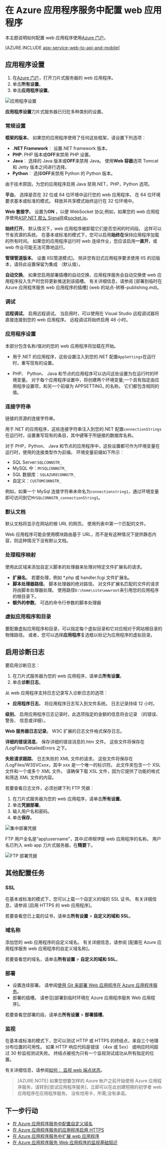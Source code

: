<properties 
    pageTitle="在 Azure 应用程序服务中配置 web 应用程序" 
    description="如何在 Azure 应用程序服务中配置 web 应用程序" 
    services="app-service\web" 
    documentationCenter="" 
    authors="rmcmurray" 
    manager="wpickett" 
    editor=""/>

<tags 
    ms.service="app-service" 
    ms.workload="na" 
    ms.tgt_pltfrm="na" 
    ms.devlang="na" 
    ms.topic="article" 
    ms.date="08/11/2016" 
    ms.author="robmcm"/>

# <a name="configure-web-apps-in-azure-app-service"></a>在 Azure 应用程序服务中配置 web 应用程序 #

本主题说明如何配置 web 应用程序使用[Azure 门户]。

[AZURE.INCLUDE [app-service-web-to-api-and-mobile](../../includes/app-service-web-to-api-and-mobile.md)] 

## <a name="application-settings"></a>应用程序设置

1. 在[Azure 门户]，打开刀片式服务器的 web 应用程序。
2. 单击**所有设置**。
3. 单击**应用程序设置**。

![应用程序设置][configure01]

**应用程序设置**刀片式服务器已归在多种类别的设置。

### <a name="general-settings"></a>常规设置

**框架的版本**。 如果您的应用程序使用了任何这些框架，请设置下列选项︰ 

- **.NET Framework**︰ 设置.NET framework 版本。 
- **PHP**: PHP 版本或**OFF**来禁用 PHP 设置。 
- **Java**︰ 选择的 Java 版本或**OFF**来禁用 Java。 使用**Web 容器**选项 Tomcat 和 Jetty 版本之间进行选择。
- **Python**︰ 选择**OFF**来禁用 Python 的 Python 版本。

由于技术原因，为您的应用程序启用 Java 禁用.NET，PHP，Python 选项。

<a name="platform"></a>
**平台**。 选择是否在 32 位或 64 位环境中运行您的 web 应用程序。 在 64 位环境要求基本或标准的模式。 释放并共享模式始终运行在 32 位环境中。

**Web 套接字**。 设置为**ON** ，以便 WebSocket 协议;例如，如果您的 web 应用程序使用[ASP.NET 那么 SignalR]或[socket.io]。

<a name="alwayson"></a>
**始终打开**。 默认情况下，web 应用程序被卸载它们是否空闲的时间段。 这样可以节省资源的系统。 在基本或标准的模式下，您可以启用**始终在**保持应用程序加载的所有时间。 如果您的应用程序运行时 web 连续作业，您应该启用**一直开**，或 web 作业可能无法可靠地运行。

**管理管道版本**。 设置 IIS[管道模式]。 除非您有旧式应用程序要求使用 IIS 的旧版本，请将此设置保留为集成 （默认值）。

**自动交换**。 如果您启用部署插槽的自动交换，应用程序服务会自动交换使 web 应用程序投入生产时您将更新推送到该插槽。 有关详细信息，请参阅 [部署到临时在 Azure 应用程序服务 web 应用程序的插槽] (web 的站点-转移-publishing.md)。

### <a name="debugging"></a>调试

**远程调试**。 启用远程调试。 当启用时，可以使用在 Visual Studio 远程调试器将直接连接到您的 web 应用程序。 远程调试将始终启用 48 小时。 

### <a name="app-settings"></a>应用程序设置

本部分包含名称/值对的您的 web 应用程序将加载在开始。 

- 用于.NET 的应用程序，这些设置注入到您的.NET 配置`AppSettings`在运行时，重写现有的设置。 

- PHP、 Python、 Java 和节点的应用程序可以访问这些设置为在运行时的环境变量。 对于每个应用程序设置中，将创建两个环境变量;一个具有指定由应用程序设置项，和另一个前缀为 APPSETTING_ 的名称。 它们都包含相同的值。

### <a name="connection-strings"></a>连接字符串

链接的资源的连接字符串。 

用于.NET 的应用程序，这些连接字符串注入到您的.NET 配置`connectionStrings`在运行时，设置重写现有的条目，其中键等于所链接的数据库名称。 

对于 PHP，Python、 Java 和节点的应用程序中，这些设置都可作为环境变量在运行时，使用的连接类型作为前缀。 环境变量前缀如下所示︰ 

- SQL Server:`SQLCONNSTR_`
- MySQL 中︰`MYSQLCONNSTR_`
- SQL 数据库︰`SQLAZURECONNSTR_`
- 自定义︰`CUSTOMCONNSTR_`

例如，如果一个 MySql 连接字符串未命名为`connectionstring1`，通过环境变量即可访问到它`MYSQLCONNSTR_connectionString1`。

### <a name="default-documents"></a>默认文档

默认文档将显示在网站的根 URL 的网页。  使用列表中第一个匹配的文件。 

Web 应用程序可能会使用模块路由基于 URL，而不是有这种情况下提供静态内容，则这种情况下没有默认文档。    

### <a name="handler-mappings"></a>处理程序映射

使用此区域来添加自定义脚本的处理器来处理对特定文件扩展名的请求。 

- **扩展名**。 若要处理，例如 *.php 或 handler.fcgi 文件扩展名。 
- **脚本处理器路径**。 脚本处理器的绝对路径。 对文件扩展名匹配的文件的请求将由脚本处理器处理。 使用路径`D:\home\site\wwwroot`来引用您的应用程序的根目录下。
- **额外的参数**。 可选的命令行参数的脚本处理器 


### <a name="virtual-applications-and-directories"></a>虚拟应用程序和目录 
 
要配置虚拟应用程序和目录，可以指定每个虚拟目录和它对应相对于网站根目录的物理路径。 或者，您可以选择**应用程序**复选框以标记为应用程序的虚拟目录。


## <a name="enabling-diagnostic-logs"></a>启用诊断日志

要启用诊断日志︰

1. 在刀片式服务器为您的 web 应用程序，请单击**所有设置**。
2. 单击**诊断日志**。 

从 web 应用程序支持日志记录写入诊断日志的选项︰ 

- **应用程序日志**。 将应用程序日志写入到文件系统。 日志记录持续 12 小时。 

**级别**。 启用应用程序日志记录时，此选项指定的金额的信息将会记录 （的错误、 警告、 信息或详细）。

**Web 服务器日志记录**。 W3C 扩展的日志文件格式保存日志。 

**详细的错误消息**。 保存详细的错误消息的.htm 文件。 这些文件将保存在 /LogFiles/DetailedErrors 之下。 

**失败请求跟踪**。 日志失败的 XML 文件的请求。 这些文件将保存在 /LogFiles/W3SVC*xxx*，其中 xxx 是一个唯一的标识符。 此文件夹包含一个 XSL 文件和一个或多个 XML 文件。 请确保下载 XSL 文件，因为它提供了功能的格式和筛选 XML 文件的内容。

若要查看日志文件，必须创建下列 FTP 凭据︰

1. 在刀片式服务器为您的 web 应用程序，请单击**所有设置**。
2. 单击**凭据部署**。
3. 输入用户名和密码。
4. 单击**保存**。

![集中部署凭据][configure03]

FTP 用户全名是"app\username"，其中*应用程序*是 web 应用程序的名称。 用户名已列入 web app 刀片式服务器，在**精要**下。  

![FTP 部署凭据][configure02]

## <a name="other-configuration-tasks"></a>其他配置任务

### <a name="ssl"></a>SSL 

在基本或标准的模式下，您可以上载一个自定义的域的 SSL 证书。 有关详细信息，请参阅 [启用 HTTPS 的 web 应用程序]。 

若要查看您已上载的证书，请单击**所有设置** > **自定义的域和 SSL**。

### <a name="domain-names"></a>域名称

添加您的 web 应用程序的自定义域名。 有关详细信息，请参阅 [配置在 Azure 应用程序服务 web 应用程序的自定义域名称]。

若要查看您的域名，请单击**所有设置** > **自定义的域和 SSL**。

### <a name="deployments"></a>部署

- 设置连续部署。 请参阅[使用 Git 来部署 Web 应用程序在 Azure 应用程序服务](./web-sites-deploy.md)。
- 部署的插槽。 请参见[部署到临时环境在 Azure 应用程序服务 Web 应用程序]。


若要查看您部署的段，请单击**所有设置** > **部署插槽**。

### <a name="monitoring"></a>监视

在基本或标准的模式下，您可以测试 HTTP 或 HTTPS 的终结点，来自三个地理分布位置的可用性。 如果 HTTP 响应代码是错误 （4xx 或 5xx） 或响应时间超过 30 秒监视测试失败。 终结点被视为只有一个监视测试成功从所有指定的位置。 

有关详细信息，请参阅[如何︰ 监视 web 端点状态]。

>[AZURE.NOTE] 如果您想要怎样的 Azure 帐户之前开始使用 Azure 应用程序服务，请转到[尝试应用程序服务]，立即可以在此创建短期的初学者 web 应用程序在应用程序服务。 没有信用卡，所需;没有承诺。

## <a name="next-steps"></a>下一步行动

- [在 Azure 应用程序服务中配置自定义域名]
- [在 Azure 应用程序服务的应用程序启用 HTTPS]
- [在 Azure 应用程序服务中扩展 web 应用程序]
- [在 Azure 应用程序服务 Web 应用程序的监视基础知识]

<!-- URL List -->

[ASP.NET 那么 SignalR]: http://www.asp.net/signalr
[Azure 门户]: https://portal.azure.com/
[在 Azure 应用程序服务中配置自定义域名]: ./web-sites-custom-domain-name.md
[对于在 Azure 应用程序服务 Web 应用程序部署到临时环境]: ./web-sites-staged-publishing.md
[在 Azure 应用程序服务的应用程序启用 HTTPS]: ./web-sites-configure-ssl-certificate.md
[如何︰ 监视 web 端点状态]: http://go.microsoft.com/fwLink/?LinkID=279906
[在 Azure 应用程序服务 Web 应用程序的监视基础知识]: ./web-sites-monitor.md
[管线模式]: http://www.iis.net/learn/get-started/introduction-to-iis/introduction-to-iis-architecture#Application
[在 Azure 应用程序服务中扩展 web 应用程序]: ./web-sites-scale.md
[socket.io]: ./web-sites-nodejs-chat-app-socketio.md
[试用应用程序服务]: http://go.microsoft.com/fwlink/?LinkId=523751

<!-- IMG List -->

[configure01]: ./media/web-sites-configure/configure01.png
[configure02]: ./media/web-sites-configure/configure02.png
[configure03]: ./media/web-sites-configure/configure03.png
